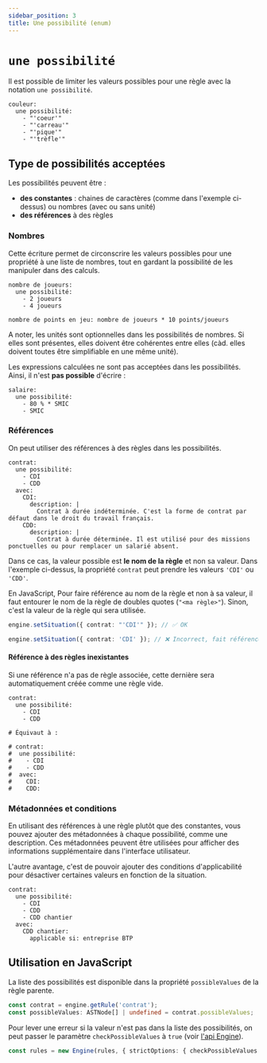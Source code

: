 ```yaml
---
sidebar_position: 3
title: Une possibilité (enum)
---
```


# `une possibilité`

Il est possible de limiter les valeurs possibles pour une règle avec la notation `une possibilité`.

```publicodes
couleur:
  une possibilité:
    - "'coeur'"
    - "'carreau'"
    - "'pique'"
    - "'trèfle'"
```

## Type de possibilités acceptées

Les possibilités peuvent être :

-   **des constantes** : chaines de caractères (comme dans l'exemple ci-dessus) ou nombres (avec ou sans unité)
-   **des références** à des règles

### Nombres

Cette écriture permet de circonscrire les valeurs possibles pour une propriété à une liste de nombres, tout en gardant la possibilité de les manipuler dans des calculs.

```publicodes
nombre de joueurs:
  une possibilité:
    - 2 joueurs
    - 4 joueurs

nombre de points en jeu: nombre de joueurs * 10 points/joueurs

```

A noter, les unités sont optionnelles dans les possibilités de nombres. Si elles sont présentes, elles doivent être cohérentes entre elles (càd. elles doivent toutes être simplifiable en une même unité).

<Callout type="warning" title="Expressions non supportées">

Les expressions calculées ne sont pas acceptées dans les possibilités.
Ainsi, il n'est **pas possible** d'écrire :

```publicodes
salaire:
  une possibilité:
    - 80 % * SMIC
    - SMIC
```

</Callout>

### Références

On peut utiliser des références à des règles dans les possibilités.

```publicodes
contrat:
  une possibilité:
    - CDI
    - CDD
  avec:
    CDI:
      description: |
        Contrat à durée indéterminée. C'est la forme de contrat par défaut dans le droit du travail français.
    CDD:
      description: |
        Contrat à durée déterminée. Il est utilisé pour des missions ponctuelles ou pour remplacer un salarié absent.
```

Dans ce cas, la valeur possible est **le nom de la règle** et non sa valeur. Dans l'exemple ci-dessus, la propriété `contrat` peut prendre les valeurs `'CDI'` ou `'CDD'`.

<Callout type="warning" title="Attention aux doubles quotes en JS">

En JavaScript, Pour faire référence au nom de la règle et non à sa valeur, il faut entourer le nom de la règle de doubles quotes (`"<ma règle>"`). Sinon, c'est la valeur de la règle qui sera utilisée.

```typescript
engine.setSituation({ contrat: "'CDI'" }); // ✅ OK

engine.setSituation({ contrat: 'CDI' }); // ❌ Incorrect, fait référence à la valeur de la règle "CDI" (qui n'existe pas)
```

</Callout>

#### Référence à des règles inexistantes

Si une référence n'a pas de règle associée, cette dernière sera automatiquement créée comme une règle vide.

```publicodes
contrat:
  une possibilité:
    - CDI
    - CDD

# Équivaut à :

# contrat:
#  une possibilité:
#    - CDI
#    - CDD
#  avec:
#    CDI:
#    CDD:
```

### Métadonnées et conditions

En utilisant des références à une règle plutôt que des constantes, vous pouvez ajouter des métadonnées à chaque possibilité, comme une description. Ces métadonnées peuvent être utilisées pour afficher des informations supplémentaire dans l'interface utilisateur.

L'autre avantage, c'est de pouvoir ajouter des conditions d'applicabilité pour désactiver certaines valeurs en fonction de la situation.

```publicodes
contrat:
  une possibilité:
    - CDI
    - CDD
    - CDD chantier
  avec:
    CDD chantier:
      applicable si: entreprise BTP
```

## Utilisation en JavaScript

La liste des possibilités est disponible dans la propriété `possibleValues` de la règle parente.

```typescript
const contrat = engine.getRule('contrat');
const possibleValues: ASTNode[] | undefined = contrat.possibleValues;
```

Pour lever une erreur si la valeur n'est pas dans la liste des possibilités, on peut passer le paramètre `checkPossibleValues` à `true` (voir [l'api Engine](/docs/api/publicodes/classes/Engine)).

```typescript
const rules = new Engine(rules, { strictOptions: { checkPossibleValues: true } });
```

<!-- TODO : caveat, remplace et rend non applicable non implémentés -->
